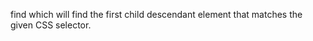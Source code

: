 find <CSS selector> which will find the first child descendant element that matches the given CSS selector.

